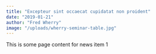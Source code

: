 ```yaml
---
title: "Excepteur sint occaecat cupidatat non proident"
date: "2019-01-21"
author: "Fred Wherry"
image: "/uploads/wherry-seminar-table.jpg"
---
```


This is some page content for news item 1
